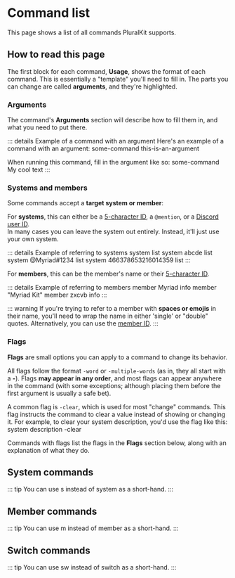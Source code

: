 ﻿# Command list
This page shows a list of all commands PluralKit supports.

## How to read this page
The first block for each command, **Usage**, shows the format of each command. This is essentially a "template" you'll need to fill in.
The parts you can change are called **arguments**, and they're highlighted.

### Arguments
The command's **Arguments** section will describe how to fill them in, and what you need to put there.

::: details Example of a command with an argument
Here's an example of a command with an argument:
<Cmd>some-command <Arg>this-is-an-argument</Arg></Cmd>

When running this command, fill in the argument like so:
<Cmd>some-command <Arg>My cool text</Arg></Cmd>
:::

### Systems and members
Some commands accept a **target system or member**: 

For **systems**, this can either be a [5-character ID](./ids.md), a `@mention`, or a [Discord user ID](https://support.discord.com/hc/en-us/articles/206346498-Where-can-I-find-my-User-Server-Message-ID-).  
In many cases you can leave the system out entirely. Instead, it'll just use your own system.

::: details Example of referring to systems
<CmdGroup>
<Cmd comment="Own system">system list</Cmd>
<Cmd comment="By ID">system <Arg>abcde</Arg> list</Cmd>
<Cmd comment="By @mention">system <Arg>@Myriad#1234</Arg> list</Cmd>
<Cmd comment="By Discord user ID">system <Arg>466378653216014359</Arg> list</Cmd>
</CmdGroup>
:::

For **members**, this can be the member's name or their [5-character ID](./ids).

::: details Example of referring to members
<CmdGroup>
<Cmd comment="By name">member <Arg>Myriad</Arg> info</Cmd>
<Cmd comment="By name (with spaces)">member <Arg>"Myriad Kit"</Arg></Cmd>
<Cmd comment="By ID">member <Arg>zxcvb</Arg> info</Cmd>
</CmdGroup>
:::

::: warning
If you're trying to refer to a member with **spaces or emojis** in their name, you'll need to wrap the name in either 'single' or "double" quotes. Alternatively, you can use the [member ID](./ids).
:::

### Flags
**Flags** are small options you can apply to a command to change its behavior.

All flags follow the format `-word` or `-multiple-words` (as in, they all start with a **-**).
Flags **may appear in any order**, and most flags can appear anywhere in the command
(with some exceptions; although placing them before the first argument is usually a safe bet).

A common flag is `-clear`, which is used for most "change" commands. This flag instructs the command to clear a value instead of showing or changing it. For example, to clear your system description, you'd use the flag like this:
<Cmd comment="Clears your system description (note the flag: -clear)">system description -clear</Cmd>

Commands with flags list the flags in the **Flags** section below, along with an explanation of what they do.

## System commands
::: tip
You can use <Cmd inline>s</Cmd> instead of <Cmd inline>system</Cmd> as a short-hand.
:::

<CommandInfo cmd="systemInfo"></CommandInfo>
<CommandInfo cmd="systemNew"></CommandInfo>
<CommandInfo cmd="systemName"></CommandInfo>
<CommandInfo cmd="systemDesc"></CommandInfo>

## Member commands
::: tip
You can use <Cmd inline>m</Cmd> instead of <Cmd inline>member</Cmd> as a short-hand.
:::

## Switch commands
::: tip
You can use <Cmd inline>sw</Cmd> instead of <Cmd inline>switch</Cmd> as a short-hand.
:::